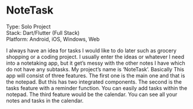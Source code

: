 # NoteTask
Type: Solo Project <br>
Stack: Dart/Flutter (Full Stack) <br>
Platform: Android, iOS, Windows, Web <br>

I always have an idea for tasks I would like to do later such as grocery shopping or a coding 
project. I usually enter the ideas or whatever I need into a notetaking app, but it get’s messy 
with the other notes I have which do not have any subtasks. 
My project’s name is ‘NoteTask’. Basically This app will consist of three features. The first one is 
the main one and that is the notepad. But this has two integrated components. The second is 
the tasks feature with a reminder function. You can easily add tasks within the notepad. The 
third feature would be the calendar. You can see all your notes and tasks in the calendar. 

